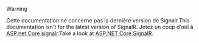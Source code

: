 > [!WARNING]
> <span data-ttu-id="3722b-101">Cette documentation ne concerne pas la dernière version de Signalr.</span><span class="sxs-lookup"><span data-stu-id="3722b-101">This documentation isn't for the latest version of SignalR.</span></span> <span data-ttu-id="3722b-102">Jetez un coup d’œil à [ASP.net Core signalr](/aspnet/core/signalr/introduction).</span><span class="sxs-lookup"><span data-stu-id="3722b-102">Take a look at [ASP.NET Core SignalR](/aspnet/core/signalr/introduction).</span></span>

